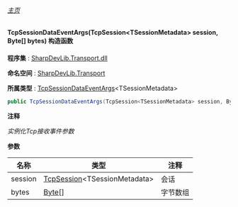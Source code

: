 ###### [主页](./Index.md "主页")

#### TcpSessionDataEventArgs(TcpSession\<TSessionMetadata\> session, Byte[] bytes) 构造函数

**程序集** : [SharpDevLib.Transport.dll](./SharpDevLib.Transport.assembly.md "SharpDevLib.Transport.dll")

**命名空间** : [SharpDevLib.Transport](./SharpDevLib.Transport.namespace.md "SharpDevLib.Transport")

**所属类型** : [TcpSessionDataEventArgs](./SharpDevLib.Transport.TcpSessionDataEventArgs.1.md "TcpSessionDataEventArgs")\<TSessionMetadata\>

``` csharp
public TcpSessionDataEventArgs(TcpSession<TSessionMetadata> session, Byte[] bytes)
```
**注释**

*实例化Tcp接收事件参数*


**参数**

|名称|类型|注释|
|---|---|---|
|session|[TcpSession](./SharpDevLib.Transport.TcpSession.1.md "TcpSession")\<TSessionMetadata\>|会话|
|bytes|[Byte\[\]](https://learn.microsoft.com/en-us/dotnet/api/system.byte[] "Byte\[\]")|字节数组|


